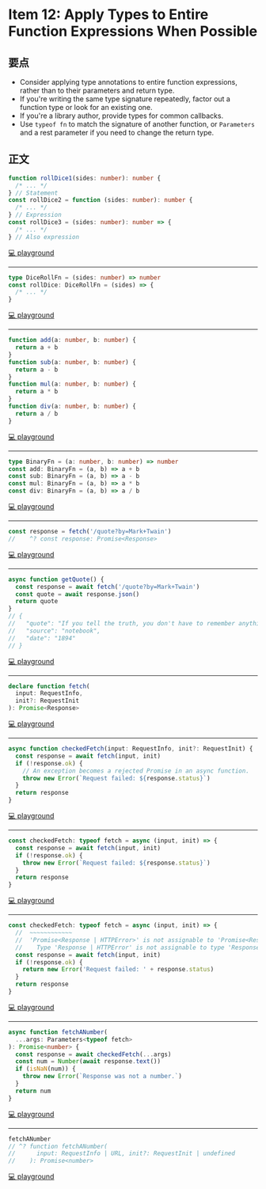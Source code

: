 # Item 12: Apply Types to Entire Function Expressions When Possible

## 要点

- Consider applying type annotations to entire function expressions, rather than to their parameters and return type.
- If you're writing the same type signature repeatedly, factor out a function type or look for an existing one.
- If you're a library author, provide types for common callbacks.
- Use `typeof fn` to match the signature of another function, or `Parameters` and a rest parameter if you need to change the return type.

## 正文

```ts
function rollDice1(sides: number): number {
  /* ... */
} // Statement
const rollDice2 = function (sides: number): number {
  /* ... */
} // Expression
const rollDice3 = (sides: number): number => {
  /* ... */
} // Also expression
```

[💻 playground](https://www.typescriptlang.org/play/?ts=5.4.5#code/GYVwdgxgLglg9mABAJzgGzQERhApgRgAoBnGAE12IC5EwQBbAI12QEoa6mXEBvRAegBUiAMIB5ALIAFAEoBRAMoLEg-ilxQQyJAAYA3AOFyAcphVqAvogFqFUAIZRc9XGCgAoCAmJQU6LDi4AEyIALyIoJCwCCTklBwMzGwJXMi8hqKSsorKquqa2oj6GSZmeRYGNohyAB4ADsiUpAie3r6oGNh4AMxhiLEU1LSJLOzDqWEAfOlCmdLySub5WroGs6VLFdb8agCCaMRwiLj1jcTNYO7uQA)

---

```ts
type DiceRollFn = (sides: number) => number
const rollDice: DiceRollFn = (sides) => {
  /* ... */
}
```

[💻 playground](https://www.typescriptlang.org/play/?ts=5.4.5#code/C4TwDgpgBAIglgYwgJQPYBt0DEB2UC8UAFAM5wAmEJAXFDgK4C2ARhAE4CUBAfHU62wDcAKASocJYFDYZ08JLXkpZuAlDKUSPKAG8oAegBUUAMIB5ALIAFZAFEAyvaiH90iMHps8ABkEHjtgByMM6uAL4iwkA)

---

```ts
function add(a: number, b: number) {
  return a + b
}
function sub(a: number, b: number) {
  return a - b
}
function mul(a: number, b: number) {
  return a * b
}
function div(a: number, b: number) {
  return a / b
}
```

[💻 playground](https://www.typescriptlang.org/play/?ts=5.4.5#code/GYVwdgxgLglg9mABAQwCaoBTIFyLCAWwCMBTAJwBpEjd9jyBKRAb0TJKhDKWUQGpqAbkQBfAFChIsBIgDOIIllqFSlasvpkmrdp24pEAWiGiJ4aPCQEQAGyV4V5KjQebtbDlx6IAVCfGSFjKoMABu9nSqzhqq7rpeBgD0-mJAA)

---

```ts
type BinaryFn = (a: number, b: number) => number
const add: BinaryFn = (a, b) => a + b
const sub: BinaryFn = (a, b) => a - b
const mul: BinaryFn = (a, b) => a * b
const div: BinaryFn = (a, b) => a / b
```

[💻 playground](https://www.typescriptlang.org/play/?ts=5.4.5#code/C4TwDgpgBAQglgOwIYCcQDEFQLxQBRIBcUCArgLYBGEKANFJcWVTQJQ4B8JF1KA3ACgAxgHsEAZ2BQkAExnF4yNJhz4k9Su2xckUANQNBoiVPGlGsRKgxZcBDVp1QAtIeFjJUcqQA2Cq8q2ag6c0lAAVG7GnjJwAG7+Sjaq9gyOYQD0bkA)

---

```ts
const response = fetch('/quote?by=Mark+Twain')
//    ^? const response: Promise<Response>
```

[💻 playground](https://www.typescriptlang.org/play/?ts=5.4.5#code/MYewdgzgLgBATgUwgB3BBMC8MBmCrAAWAFAOQD0AjgK4hQID8ARgJ6YCyAhnANYDUAFQDunAJZhSASgDcAKHLkYSmAD0GMUJFiIUaBAC4YABTggAtqPQAeAEpJUkBAD5ZQA)

---

```ts
async function getQuote() {
  const response = await fetch('/quote?by=Mark+Twain')
  const quote = await response.json()
  return quote
}
// {
//   "quote": "If you tell the truth, you don't have to remember anything.",
//   "source": "notebook",
//   "date": "1894"
// }
```

[💻 playground](https://www.typescriptlang.org/play/?ts=5.4.5#code/IYZwngdgxgBAZgV2gFwJYHsIwOYFNkCKC6yuAFAJQwDeAUDDFJiMjAE64gAOzuMAvDGAB3YKlZx8UABZkA5AHoAjsVIB+AEZh+AWWBsA1gGoAKqNQQ5FANz1GzVipJ9BIsaw7deAOgBWITEpbBg5kBDYsJ1JbAF9aBQUaeMSGACIo3FSALhhUgEk4GDB0BBhSABtysuk+ZDYEZGkAGiKSmAATTDlWaWAAN1r0dlwAW1GNXDYhCDBGi2xvVKbkhlyA8KhMnNSIZw10dAMllbT24FJs3IBGAA4ATgAWVJW4oA)

---

```ts
declare function fetch(
  input: RequestInfo,
  init?: RequestInit
): Promise<Response>
```

[💻 playground](https://www.typescriptlang.org/play/?ts=5.4.5#code/CYUwxgNghgTiAEAzArgOzAFwJYHtVJAzAAsAKAKHni1QAdkMAueAJRAEdkQBnDASVSIcAGmqosGAPzM2nHv3EZh5AJTMACjBwBbLNxAAeNt1p59APgDc5IA)

---

```ts
async function checkedFetch(input: RequestInfo, init?: RequestInit) {
  const response = await fetch(input, init)
  if (!response.ok) {
    // An exception becomes a rejected Promise in an async function.
    throw new Error(`Request failed: ${response.status}`)
  }
  return response
}
```

[💻 playground](https://www.typescriptlang.org/play/?ts=5.4.5#code/IYZwngdgxgBAZgV2gFwJYHsIygCwKZQDWeAJgGJ7K4AUqEADgsgFwwBKeAjgniMgJIQ46ADQw6qZAH5WHbrwERJAShgBvAFAxsmPjABOverrwwAvDGAB3YJPiUadRsjETkygNxbxcGNQCEhiDGECB4AHTohKqa2toA9PEwAIJYeAAeUHj0aJgwAEYE6AC2vJYGeABWBMikMAAK+iWoYeJYwO3g0PBIULkQ4d7ayDhNVjAQeOMAovpN+tQABnI8enC2ADakrAAkakEhYeF8wMgIIAC+i57eF96GZ-pYByZed0A)

---

```ts
const checkedFetch: typeof fetch = async (input, init) => {
  const response = await fetch(input, init)
  if (!response.ok) {
    throw new Error(`Request failed: ${response.status}`)
  }
  return response
}
```

[💻 playground](https://www.typescriptlang.org/play/?ts=5.4.5#code/MYewdgzgLgBMAWBTYBrRATAYoqCBcMUAngA6IgBmMFOCMAvDAIYRFjAwAUAlmCQK5QANDF7coASgYA+GAG8AUDDjhoMAE6IIJVYgbMA7k3HVa8Hn0EixkgNxLRVTgEJN23QDoQKKYuXKoeHUQAxgwRFCAUXVg9U4AAwAlRABHfi1YCmMAGwwCABI5Nx1IRA9oJih+CABfeIl7ZRqHTSr1MA0tEohEe2agA)

---

```ts
const checkedFetch: typeof fetch = async (input, init) => {
  //  ~~~~~~~~~~~~
  //  'Promise<Response | HTTPError>' is not assignable to 'Promise<Response>'
  //    Type 'Response | HTTPError' is not assignable to type 'Response'
  const response = await fetch(input, init)
  if (!response.ok) {
    return new Error('Request failed: ' + response.status)
  }
  return response
}
```

[💻 playground](https://www.typescriptlang.org/play/?ts=5.4.5#code/MYewdgzgLgBMAWBTYBrRATAYoqCBcMUAngA6IgBmMFOCMAvDAIYRFjAwAUAlmCQK5QANDF7coASgYA+GAG8AUDBgB6FcoB+W7Tq1LV6mAHIACgCcQAW24REAHgBKiCCXC2YAHxgAJACq+TAFEzCzNpI1EIGDAQWBYIbgBzMCYAIwAbREIQY3MrG3snFzdEcP01ZWVfUiyjItdILK8-AODQiJto2OYIBOS0zOzCGuN6kqN9UEhYM2cG90YmAHcmcWpaeB4+QRExSQBufW4qTgBCWeLGgDoQFClFSphZqH4zMGjEJZg2kDNOOsQAEd+M5YBRVpl0AQIgBqJ5zEpXaBMF4QCSHZQAX30z1e7wu80Qh2xQA)

---

```ts
async function fetchANumber(
  ...args: Parameters<typeof fetch>
): Promise<number> {
  const response = await checkedFetch(...args)
  const num = Number(await response.text())
  if (isNaN(num)) {
    throw new Error(`Response was not a number.`)
  }
  return num
}
```

[💻 playground](https://www.typescriptlang.org/play/?ts=5.4.5#code/MYewdgzgLgBMAWBTYBrRATAYoqCBcMUAngA6IgBmMFOCMAvDAIYRFjAwAUAlmCQK5QANDF7coASgYA+GAG8AUDBgB6FcoB+W7Tq1LV6mAHIACgCcQAW24REAHgBKiCCXC2YAHxgAJACq+TAFEzCzNpI1EIGDAQWBYIbgBzMCYAIwAbREIQY3MrG3snFzdEcP01ZWVfUiyjItdILK8-AODQiJto2OYIBOS0zOzCGuN6kqN9UEhYM2cG90YmAHcmcWpaeB4+QRExSQBufW4qTgBCWeLGgDoQFClFSphZqH4zMGjEJZg2kDNOOsQAEd+M5YBRVpl0AQIgBqJ5zEpXaBMF4QCSHZQAX30z1e7wu80Qh2xLDYHAo-HYUG44HWuHgAEEAHL8SypRB-fTKK48phmRIQAgmPlMSw4DkQOzEMiUOkIaQKCRCizWWx2MCs9lheSTNwzBGNBjMFZrBDINBYDacHlXPkC9G66bRVlGllsjmcZarfWXWxXKCIAAeUE4EgdymOXBsTKYTM4GssYZ1jyg8AsXzAn2+IV+nAABmNDSsojE4s73WYrnnwzBscpcW9y8SFEA)

---

```ts
fetchANumber
// ^? function fetchANumber(
//      input: RequestInfo | URL, init?: RequestInit | undefined
//    ): Promise<number>
```

[💻 playground](https://www.typescriptlang.org/play/?ts=5.4.5#code/MYewdgzgLgBMAWBTYBrRATAYoqCBcMUAngA6IgBmMFOCMAvDAIYRFjAwAUAlmCQK5QANDF7coASgYA+GAG8AUDBgB6FcoB+W7Tq1LV6mAHIACgCcQAW24REAHgBKiCCXC2YAHxgAJACq+TAFEzCzNpI1EIGDAQWBYIbgBzMCYAIwAbREIQY3MrG3snFzdEcP01ZWVfUiyjItdILK8-AODQiJto2OYIBOS0zOzCGuN6kqN9UEhYM2cG90YmAHcmcWpaeB4+QRExSQBufW4qTgBCWeLGgDoQFClFSphZqH4zMGjEJZg2kDNOOsQAEd+M5YBRVpl0AQIgBqJ5zEpXaBMF4QCSHZQAX30z1e7wu80Qh2xLDYHAo-HYUG44HWuHgAEEAHL8SypRB-fTKK48phmRIQAgmPlMSw4DkQOzEMiUOkIaQKCRCizWWx2MCs9lheSTNwzBGNBjMFZrBDINBYDacHlXPkC9G66bRVlGllsjmcZarfWXWxXKCIAAeUE4EgdymOXBsTKYTM4GssYZ1jyg8AsXzAn2+IV+nAABmNDSsojE4s73WYrnnwzBscpcW9y8SFDR6czNRyFBUAHoAfmolOA1NprYQ7YrnC7hkevAEUAITmBoIAkmAKDkvABVBwAGV2YHEvYXQJB0FXay8lPQiAovAwU8eSpgeVV9gTWoVQA)
